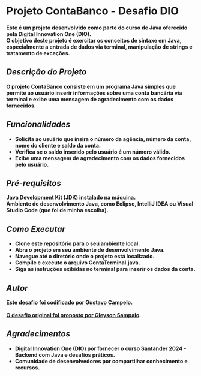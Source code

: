 # Projeto ContaBanco - Desafio DIO
**Este é um projeto desenvolvido como parte do curso de Java oferecido pela Digital Innovation One (DIO). <br>O objetivo deste projeto é exercitar os conceitos de sintaxe em Java, especialmente a entrada de dados via terminal, manipulação de strings e tratamento de exceções.**

## *Descrição do Projeto*
**O projeto ContaBanco consiste em um programa Java simples que permite ao usuário inserir informações sobre uma conta bancária via terminal e exibe uma mensagem de agradecimento com os dados fornecidos.**

## *Funcionalidades*
* **Solicita ao usuário que insira o número da agência, número da conta, nome do cliente e saldo da conta.**
* **Verifica se o saldo inserido pelo usuário é um número válido.**
* **Exibe uma mensagem de agradecimento com os dados fornecidos pelo usuário.**

## *Pré-requisitos*
**Java Development Kit (JDK) instalado na máquina.<br>
Ambiente de desenvolvimento Java, como Eclipse, IntelliJ IDEA ou Visual Studio Code (que foi de minha escolha).**

## *Como Executar*
* **Clone este repositório para o seu ambiente local.**
* **Abra o projeto em seu ambiente de desenvolvimento Java.**
* **Navegue até o diretório onde o projeto está localizado.**
* **Compile e execute o arquivo ContaTerminal.java.**
* **Siga as instruções exibidas no terminal para inserir os dados da conta.**

## *Autor*
**Este desafio foi codificado por [Gustavo Campelo](https://github.com/gustavocampelo).<br><br>**
**[O desafio original foi proposto por Gleyson Sampaio](https://github.com/digitalinnovationone/trilha-java-basico/tree/main/desafios/sintaxe).**

## *Agradecimentos*
* **Digital Innovation One (DIO) por fornecer o curso Santander 2024 - Backend com Java e desafios práticos.**
* **Comunidade de desenvolvedores por compartilhar conhecimento e recursos.**
